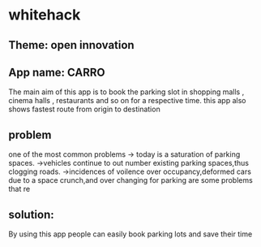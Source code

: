 # whitehack

## Theme: open innovation 

## App name: CARRO

The main aim of this app is to book the parking slot in shopping malls , cinema halls , restaurants and so on for a respective time.
this app also shows fastest route from origin to destination

## problem
one of the most common problems
-> today is a saturation of parking spaces.
->vehicles continue to out number existing parking spaces,thus clogging roads.
->incidences of voilence over occupancy,deformed cars due to a space crunch,and over changing for parking are some problems that re
## solution:
By using this app people can easily book parking  lots and save their time
